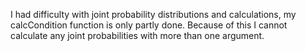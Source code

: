 I had difficulty with joint probability distributions and calculations, my calcCondition function is only partly done.
Because of this I cannot calculate any joint probabilities with more than one argument.
